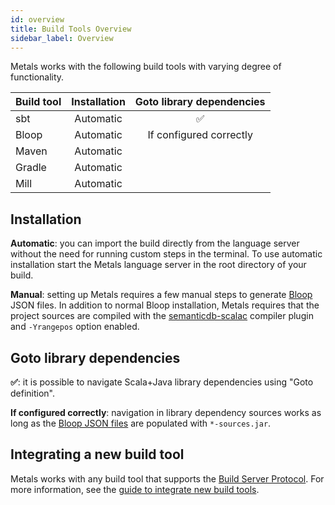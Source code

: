 ```yaml
---
id: overview
title: Build Tools Overview
sidebar_label: Overview
---
```


Metals works with the following build tools with varying degree of
functionality.

| Build tool | Installation | Goto library dependencies |
| ---------- | :----------: | :-----------------------: |
| sbt        |  Automatic   |            ✅             |
| Bloop      |  Automatic   |  If configured correctly  |
| Maven      |  Automatic   |                           |
| Gradle     |  Automatic   |                           |
| Mill       |  Automatic   |                           |

## Installation

**Automatic**: you can import the build directly from the language server
without the need for running custom steps in the terminal. To use automatic
installation start the Metals language server in the root directory of your
build.

**Manual**: setting up Metals requires a few manual steps to generate
[Bloop](https://scalacenter.github.io/bloop) JSON files. In addition to normal
Bloop installation, Metals requires that the project sources are compiled with
the
[semanticdb-scalac](https://scalameta.org/docs/semanticdb/guide.html#producing-semanticdb)
compiler plugin and `-Yrangepos` option enabled.

## Goto library dependencies

**✅**: it is possible to navigate Scala+Java library dependencies using "Goto
definition".

**If configured correctly**: navigation in library dependency sources works as
long as the
[Bloop JSON files](https://scalacenter.github.io/bloop/docs/configuration-format/)
are populated with `*-sources.jar`.

## Integrating a new build tool

Metals works with any build tool that supports the
[Build Server Protocol](https://github.com/scalacenter/bsp/blob/master/docs/bsp.md).
For more information, see the
[guide to integrate new build tools](new-build-tool.md).
